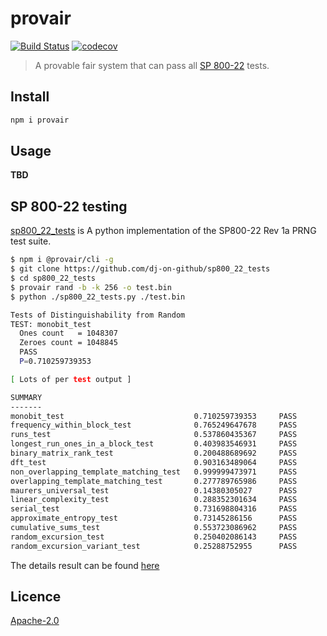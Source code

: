 # provair

[![Build Status](https://travis-ci.com/provair/provair.svg?token=V5o5QF2yMaybK698Lwxz&branch=master)](https://travis-ci.com/github/provair/provair)
[![codecov](https://codecov.io/gh/provair/provair/branch/master/graph/badge.svg?token=DUP14LMBQC)](https://codecov.io/gh/provair/provair)

> A provable fair system that can pass all
> [SP 800-22](https://csrc.nist.gov/publications/detail/sp/800-22/rev-1a/final)
> tests.

## Install

```sh
npm i provair
```

## Usage

**TBD**

## SP 800-22 testing

[sp800_22_tests](https://github.com/dj-on-github/sp800_22_tests) is A python
implementation of the SP800-22 Rev 1a PRNG test suite.

```sh
$ npm i @provair/cli -g
$ git clone https://github.com/dj-on-github/sp800_22_tests
$ cd sp800_22_tests
$ provair rand -b -k 256 -o test.bin
$ python ./sp800_22_tests.py ./test.bin

Tests of Distinguishability from Random
TEST: monobit_test
  Ones count   = 1048307
  Zeroes count = 1048845
  PASS
  P=0.710259739353

[ Lots of per test output ]

SUMMARY
-------
monobit_test                             0.710259739353     PASS
frequency_within_block_test              0.765249647678     PASS
runs_test                                0.537860435367     PASS
longest_run_ones_in_a_block_test         0.403983546931     PASS
binary_matrix_rank_test                  0.200488689692     PASS
dft_test                                 0.903163489064     PASS
non_overlapping_template_matching_test   0.999999473971     PASS
overlapping_template_matching_test       0.277789765986     PASS
maurers_universal_test                   0.14380305027      PASS
linear_complexity_test                   0.288352301634     PASS
serial_test                              0.731698804316     PASS
approximate_entropy_test                 0.73145286156      PASS
cumulative_sums_test                     0.553723086962     PASS
random_excursion_test                    0.250402086143     PASS
random_excursion_variant_test            0.25288752955      PASS
```

The details result can be found [here](SP800-22.txt)

## Licence

[Apache-2.0](LICENSE)
